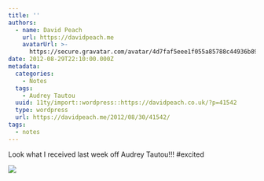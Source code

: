```yaml
---
title: ''
authors:
  - name: David Peach
    url: https://davidpeach.me
    avatarUrl: >-
      https://secure.gravatar.com/avatar/4d7faf5eee1f055a85788c44936b8995eaab6dfb004e7854ec747ccb272e91ee?s=96&d=mm&r=g
date: 2012-08-29T22:10:00.000Z
metadata:
  categories:
    - Notes
  tags:
    - Audrey Tautou
  uuid: 11ty/import::wordpress::https://davidpeach.co.uk/?p=41542
  type: wordpress
  url: https://davidpeach.me/2012/08/30/41542/
tags:
  - notes
---
```

Look what I received last week off Audrey Tautou!!! #excited

[![](/assets/A1gGaMLCMAAdbXu-1024x768-f7ccD06bQNrC.jpg)](/assets/A1gGaMLCMAAdbXu-1024x768-f7ccD06bQNrC.jpg)